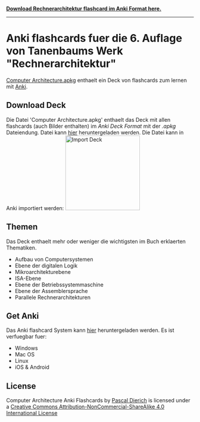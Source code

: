 **[Download Rechnerarchitektur flashcard im Anki Format here.](https://github.com/PascalDierich/Rechnerarchitektur-anki-flashcards/blob/master/Computer%20Architecture.apkg)**

---

# Anki flashcards fuer die 6. Auflage von Tanenbaums Werk "Rechnerarchitektur"

[Computer Architecture.apkg](https://github.com/PascalDierich/Rechnerarchitektur-anki-flashcards/blob/master/Computer%20Architecture.apkg) enthaelt ein Deck von flashcards zum lernen mit [Anki](https://apps.ankiweb.net/).

## Download Deck
Die Datei 'Computer Architecture.apkg' enthaelt das Deck mit allen flashcards (auch Bilder enthalten) im _Anki Deck Format_ mit der _.apkg_ Dateiendung. Datei kann [hier](https://github.com/PascalDierich/Rechnerarchitektur-anki-flashcards/blob/master/Computer%20Architecture.apkg) heruntergeladen werden. Die Datei kann in Anki importiert werden:
<img src="https://github.com/jonasjacek/lpic-1-anki-flashcards/blob/master/import-deck.jpg" width=200 alt="Import Deck">

## Themen
Das Deck enthaelt mehr oder weniger die wichtigsten im Buch erklaerten Thematiken. 

- Aufbau von Computersystemen
- Ebene der digitalen Logik
- Mikroarchitekturebene
- ISA-Ebene
- Ebene der Betriebssystemmaschine
- Ebene der Assemblersprache
- Parallele Rechnerarchitekturen

## Get Anki
Das Anki flashcard System kann [hier](https://apps.ankiweb.net/) heruntergeladen werden.
Es ist verfuegbar fuer:
- Windows
- Mac OS
- Linux
- iOS & Android

## License

<span xmlns:dct="http://purl.org/dc/terms/" href="http://purl.org/dc/dcmitype/Text" property="dct:title" rel="dct:type">Computer Architecture Anki Flashcards</span> by <a xmlns:cc="http://creativecommons.org/ns#" href="https://github.com/PascalDierich" property="cc:attributionName" rel="cc:attributionURL">Pascal Dierich</a> is licensed under a <a rel="license" href="http://creativecommons.org/licenses/by-nc-sa/4.0/">Creative Commons Attribution-NonCommercial-ShareAlike 4.0 International License</a>
